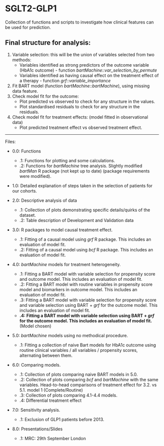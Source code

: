 # SGLT2-GLP1
Collection of functions and scripts to investigate how clinical features can be used for prediction.

## Final structure for analysis:

1. Variable selection: this will be the union of variables selected from two methods:
    - Variables identified as strong predictors of the outcome variable (HbA1c outcome) - function _bartMachine::var_selection_by_permute_
    - Variables identified as having causal effect on the treatment effect of a therapy - function _grf::variable_importance_
2. Fit BART model (function _bartMachine::bartMachine_), using missing data feature.
3. Check model fit for the outcome:
    - Plot predicted vs observed to check for any structure in the values.
    - Plot standardised residuals to check for any structure in the residuals.
4. Check model fit for treatment effects: (model fitted in observational data)
    - Plot predicted treatment effect vs observed treatment effect.

---

Files:
- 0.0: Functions
    - .1: Functions for plotting and some calculations.
    - .2: Functions for _bartMachine_ tree analysis. Slightly modified _bartMan_ R package (not kept up to date) (package requirements were modified).
    
- 1.0: Detailed explanation of steps taken in the selection of patients for our cohorts.

- 2.0: Descriptive analysis of data
    - .1: Collection of plots demonstrating specific details/quirks of the dataset.
    - .2: Table description of Development and Validation data

- 3.0: R packages to model causal treatment effect.
    - .1: Fitting of a causal model using _grf_ R package. This includes an evaluation of model fit.
    - .2: Fitting of a causal model using _bcf_ R package. This includes an evaluation of model fit.
    
- 4.0: _bartMachine_ models for treatment heterogeneity. 
    - .1: Fitting a BART model with variable selection for propensity score and outcome model. This includes an evaluation of model fit.
    - .2: Fitting a BART model with routine variables in propensity score model and biomarkers in outcome model. This includes an evaluation of model fit.
    - .3: Fitting a BART model with variable selection for propensity score and variable selection using BART + _grf_ for the outcome model. This includes an evaluation of model fit.
    - **.4: Fitting a BART model with variable selection using BART + _grf_ for the outcome model. This includes an evaluation of model fit.** (Model chosen)
    
- 5.0: _bartMachine_ models using no methodical procedure.
    - .1: Fitting a collection of naive Bart models for HbA1c outcome using routine clinical variables / all variables / propensity scores, alternating between them.
    
- 6.0: Comparing models.
    - .1: Collection of plots comparing naive BART models in 5.0.
    - .2: Collection of plots comparing _bcf_ and _bartMachine_ with the same variables. Head-to-head comparisons of treatment effect for 3.2. vs 5.1. model 1 (Complete/Routine)
    - .3: Collection of plots comparing 4.1-4.4 models.
    - .4: Differential treatment effect

- 7.0: Sensitivity analysis.
    - .1: Exclusion of GLP1 patients before 2013.
    
- 8.0: Presentations/Slides
    - .1: MRC: 29th September London
